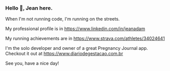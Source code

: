 ### Hello 👋, Jean here.

When I'm not running code, I'm running on the streets.

My professional profile is in https://www.linkedin.com/in/jeanadam 

My running achievements are in https://www.strava.com/athletes/34024641

I'm the solo developer and owner of a great Pregnancy Journal app. Checkout it out at https://www.diariodegestacao.com.br

See you, have a nice day!

<!--
**jeanadam/jeanadam** is a ✨ _special_ ✨ repository because its `README.md` (this file) appears on your GitHub profile.

Here are some ideas to get you started:

- 🔭 I’m currently working on ...
- 🌱 I’m currently learning ...
- 👯 I’m looking to collaborate on ...
- 🤔 I’m looking for help with ...
- 💬 Ask me about ...
- 📫 How to reach me: ...
- 😄 Pronouns: ...
- ⚡ Fun fact: ...
-->
